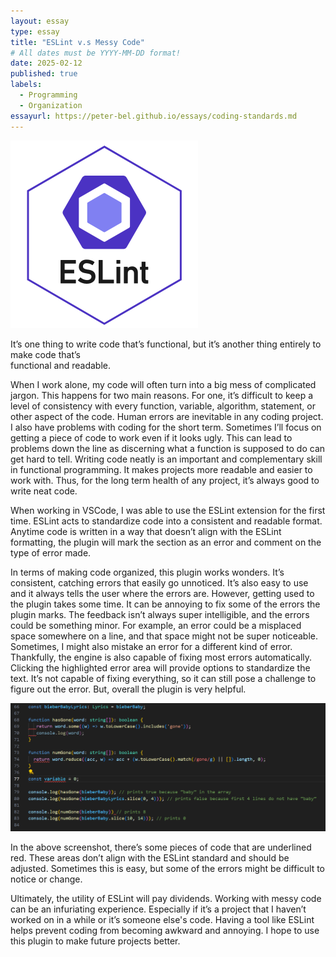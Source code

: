 ```yaml
---
layout: essay
type: essay
title: "ESLint v.s Messy Code"
# All dates must be YYYY-MM-DD format!
date: 2025-02-12
published: true
labels:
  - Programming
  - Organization
essayurl: https://peter-bel.github.io/essays/coding-standards.md
---
```


<img width="300px" class="img-fluid" src="../img/eslint.png">




 It’s one thing to write code that’s functional, but it’s another thing entirely to make code that’s  
functional and readable. 

 When I work alone, my code will often turn into a big mess of complicated jargon. This happens for two main reasons. For one, it’s difficult to keep a level of consistency with every function, variable, algorithm, statement, or other aspect of the code. Human errors are inevitable in any coding project. I also have problems with coding for the short term. Sometimes I’ll focus on getting a piece of code to work even if it looks ugly. This can lead to problems down the line as discerning what a function is supposed to do can get hard to tell. Writing code neatly is an important and complementary skill in functional programming. It makes projects more readable and easier to work with. Thus, for the long term health of any project, it’s always good to write neat code. 

 When working in VSCode, I was able to use the ESLint extension for the first time. ESLint acts to standardize code into a consistent and readable format. Anytime code is written in a way that doesn’t align with the ESLint formatting, the plugin will mark the section as an error and comment on the type of error made. 

 In terms of making code organized, this plugin works wonders. It’s consistent, catching errors that easily go unnoticed. It’s also easy to use and it always tells the user where the errors are. However, getting used to the plugin takes some time. It can be annoying to fix some of the errors the plugin marks. The feedback isn’t always super intelligible, and the errors could be something minor. For example, an error could be a misplaced space somewhere on a line, and that space might not be super noticeable. Sometimes, I might also mistake an error for a different kind of error. Thankfully, the engine is also capable of fixing most errors automatically. Clicking the highlighted error area will provide options to standardize the text. It’s not capable of fixing everything, so it can still pose a challenge to figure out the error. But, overall the plugin is very helpful.

<img width="600px" class="img-fluid" src="../img/lintCode.png">

 In the above screenshot, there’s some pieces of code that are underlined red. These areas don’t align with the ESLint standard and should be adjusted. Sometimes this is easy, but some of the errors might be difficult to notice or change. 

 Ultimately, the utility of ESLint will pay dividends. Working with messy code can be an infuriating experience. Especially if it’s a project that I haven’t worked on in a while or it’s someone else's code. Having a tool like ESLint helps prevent coding from becoming awkward and annoying. I hope to use this plugin to make future projects better. 
